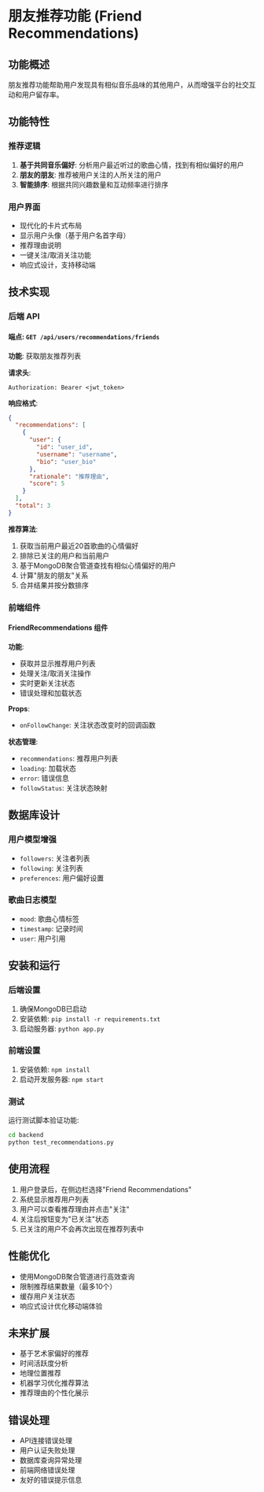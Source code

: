 # 朋友推荐功能 (Friend Recommendations)

## 功能概述

朋友推荐功能帮助用户发现具有相似音乐品味的其他用户，从而增强平台的社交互动和用户留存率。

## 功能特性

### 推荐逻辑
1. **基于共同音乐偏好**: 分析用户最近听过的歌曲心情，找到有相似偏好的用户
2. **朋友的朋友**: 推荐被用户关注的人所关注的用户
3. **智能排序**: 根据共同兴趣数量和互动频率进行排序

### 用户界面
- 现代化的卡片式布局
- 显示用户头像（基于用户名首字母）
- 推荐理由说明
- 一键关注/取消关注功能
- 响应式设计，支持移动端

## 技术实现

### 后端 API

#### 端点: `GET /api/users/recommendations/friends`

**功能**: 获取朋友推荐列表

**请求头**:
```
Authorization: Bearer <jwt_token>
```

**响应格式**:
```json
{
  "recommendations": [
    {
      "user": {
        "id": "user_id",
        "username": "username",
        "bio": "user_bio"
      },
      "rationale": "推荐理由",
      "score": 5
    }
  ],
  "total": 3
}
```

**推荐算法**:
1. 获取当前用户最近20首歌曲的心情偏好
2. 排除已关注的用户和当前用户
3. 基于MongoDB聚合管道查找有相似心情偏好的用户
4. 计算"朋友的朋友"关系
5. 合并结果并按分数排序

### 前端组件

#### FriendRecommendations 组件

**功能**:
- 获取并显示推荐用户列表
- 处理关注/取消关注操作
- 实时更新关注状态
- 错误处理和加载状态

**Props**:
- `onFollowChange`: 关注状态改变时的回调函数

**状态管理**:
- `recommendations`: 推荐用户列表
- `loading`: 加载状态
- `error`: 错误信息
- `followStatus`: 关注状态映射

## 数据库设计

### 用户模型增强
- `followers`: 关注者列表
- `following`: 关注列表
- `preferences`: 用户偏好设置

### 歌曲日志模型
- `mood`: 歌曲心情标签
- `timestamp`: 记录时间
- `user`: 用户引用

## 安装和运行

### 后端设置
1. 确保MongoDB已启动
2. 安装依赖: `pip install -r requirements.txt`
3. 启动服务器: `python app.py`

### 前端设置
1. 安装依赖: `npm install`
2. 启动开发服务器: `npm start`

### 测试
运行测试脚本验证功能:
```bash
cd backend
python test_recommendations.py
```

## 使用流程

1. 用户登录后，在侧边栏选择"Friend Recommendations"
2. 系统显示推荐用户列表
3. 用户可以查看推荐理由并点击"关注"
4. 关注后按钮变为"已关注"状态
5. 已关注的用户不会再次出现在推荐列表中

## 性能优化

- 使用MongoDB聚合管道进行高效查询
- 限制推荐结果数量（最多10个）
- 缓存用户关注状态
- 响应式设计优化移动端体验

## 未来扩展

- 基于艺术家偏好的推荐
- 时间活跃度分析
- 地理位置推荐
- 机器学习优化推荐算法
- 推荐理由的个性化展示

## 错误处理

- API连接错误处理
- 用户认证失败处理
- 数据库查询异常处理
- 前端网络错误处理
- 友好的错误提示信息 